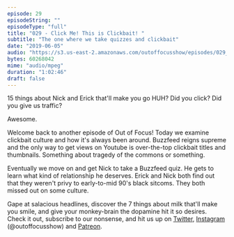 ```yaml
---
episode: 29
episodeString: ""
episodeType: "full"
title: "029 - Click Me! This is Clickbait! "
subtitle: "The one where we take quizzes and clickbait" 
date: "2019-06-05"
audio: "https://s3.us-east-2.amazonaws.com/outoffocusshow/episodes/029_click-me-this-is-clickbait.mp3"
bytes: 60268042
mime: "audio/mpeg"
duration: "1:02:46"
draft: false
---
```


15 things about Nick and Erick that'll make you go HUH? Did you click? Did you give us traffic?

Awesome.

Welcome back to another episode of Out of Focus! Today we examine clickbait culture and how it's always been around. Buzzfeed reigns supreme and the only way to get views on Youtube is over-the-top clickbait titles and thumbnails. Something about tragedy of the commons or something.

Eventually we move on and get Nick to take a Buzzfeed quiz. He gets to learn what kind of relationship he deserves. Erick and Nick both find out that they weren't privy to early-to-mid 90's black sitcoms. They both missed out on some culture.

Gape at salacious headlines, discover the 7 things about milk that'll make you smile, and give your monkey-brain the dopamine hit it so desires. Check it out, subscribe to our nonsense, and hit us up on [Twitter][twit], [Instagram][insta] (\@outoffocusshow) and [Patreon][patreon].

[twit]: https://twitter.com/outoffocusshow
[insta]: https://instagram.com/outoffocusshow
[patreon]: https://www.patreon.com/outoffocusshow
